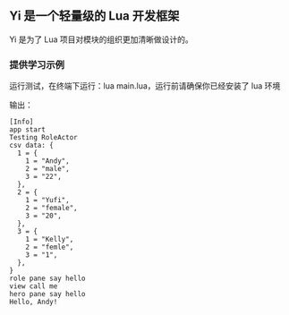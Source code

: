 ## Yi 是一个轻量级的 Lua 开发框架 ##

Yi 是为了 Lua 项目对模块的组织更加清晰做设计的。

### 提供学习示例 ###

运行测试，在终端下运行：lua main.lua，运行前请确保你已经安装了 lua 环境

输出：

	[Info]
	app start
	Testing RoleActor
	csv data: {
	  1 = {
		1 = "Andy",
		2 = "male",
		3 = "22",
	  },
	  2 = {
		1 = "Yufi",
		2 = "female",
		3 = "20",
	  },
	  3 = {
		1 = "Kelly",
		2 = "femle",
		3 = "1",
	  },
	}
	role pane say hello
	view call me
	hero pane say hello
	Hello, Andy!
